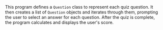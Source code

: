  This program defines a `Question` class to represent each quiz question.
 It then creates a list of `Question` objects and iterates through them, prompting the user 
 to select an answer for each question. After the quiz is complete, the program calculates 
 and  displays the user's score. 
